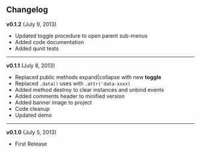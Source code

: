 ## Changelog

**v0.1.2** (July 9, 2013)

* Updated toggle procedure to open parent sub-menus
* Added code documentation
* Added qunit tests

----------

**v0.1.1** (July 8, 2013)

* Replaced public methods expand|collapse with new **toggle**
* Replaced `.data()` uses with `.attr('data-xxxx)`
* Added method destroy to clear instances and unbind events
* Added comments header to minified version
* Added banner image to project
* Code cleanup
* Updated demo

----------

**v0.1.0** (July 5, 2013)

* First Release